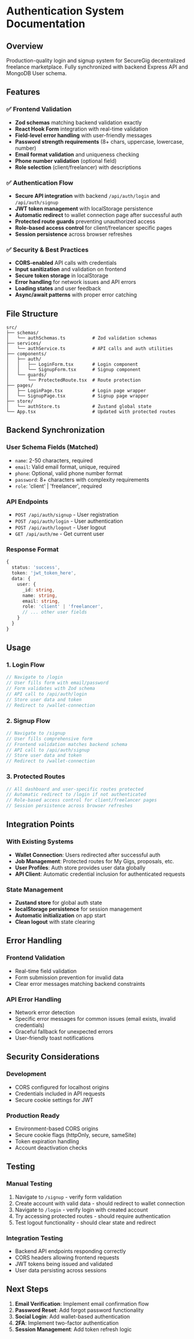 # Authentication System Documentation

## Overview
Production-quality login and signup system for SecureGig decentralized freelance marketplace. Fully synchronized with backend Express API and MongoDB User schema.

## Features

### ✅ Frontend Validation
- **Zod schemas** matching backend validation exactly
- **React Hook Form** integration with real-time validation
- **Field-level error handling** with user-friendly messages
- **Password strength requirements** (8+ chars, uppercase, lowercase, number)
- **Email format validation** and uniqueness checking
- **Phone number validation** (optional field)
- **Role selection** (client/freelancer) with descriptions

### ✅ Authentication Flow
- **Secure API integration** with backend `/api/auth/login` and `/api/auth/signup`
- **JWT token management** with localStorage persistence
- **Automatic redirect** to wallet connection page after successful auth
- **Protected route guards** preventing unauthorized access
- **Role-based access control** for client/freelancer specific pages
- **Session persistence** across browser refreshes

### ✅ Security & Best Practices
- **CORS-enabled** API calls with credentials
- **Input sanitization** and validation on frontend
- **Secure token storage** in localStorage
- **Error handling** for network issues and API errors
- **Loading states** and user feedback
- **Async/await patterns** with proper error catching

## File Structure

```
src/
├── schemas/
│   └── authSchemas.ts          # Zod validation schemas
├── services/
│   └── authService.ts          # API calls and auth utilities
├── components/
│   ├── auth/
│   │   ├── LoginForm.tsx       # Login component
│   │   └── SignupForm.tsx      # Signup component
│   └── guards/
│       └── ProtectedRoute.tsx  # Route protection
├── pages/
│   ├── LoginPage.tsx           # Login page wrapper
│   └── SignupPage.tsx          # Signup page wrapper
├── store/
│   └── authStore.ts            # Zustand global state
└── App.tsx                     # Updated with protected routes
```

## Backend Synchronization

### User Schema Fields (Matched)
- `name`: 2-50 characters, required
- `email`: Valid email format, unique, required
- `phone`: Optional, valid phone number format
- `password`: 8+ characters with complexity requirements
- `role`: 'client' | 'freelancer', required

### API Endpoints
- `POST /api/auth/signup` - User registration
- `POST /api/auth/login` - User authentication
- `POST /api/auth/logout` - User logout
- `GET /api/auth/me` - Get current user

### Response Format
```typescript
{
  status: 'success',
  token: 'jwt_token_here',
  data: {
    user: {
      _id: string,
      name: string,
      email: string,
      role: 'client' | 'freelancer',
      // ... other user fields
    }
  }
}
```

## Usage

### 1. Login Flow
```typescript
// Navigate to /login
// User fills form with email/password
// Form validates with Zod schema
// API call to /api/auth/login
// Store user data and token
// Redirect to /wallet-connection
```

### 2. Signup Flow
```typescript
// Navigate to /signup
// User fills comprehensive form
// Frontend validation matches backend schema
// API call to /api/auth/signup
// Store user data and token
// Redirect to /wallet-connection
```

### 3. Protected Routes
```typescript
// All dashboard and user-specific routes protected
// Automatic redirect to /login if not authenticated
// Role-based access control for client/freelancer pages
// Session persistence across browser refreshes
```

## Integration Points

### With Existing Systems
- **Wallet Connection**: Users redirected after successful auth
- **Job Management**: Protected routes for My Gigs, proposals, etc.
- **User Profiles**: Auth store provides user data globally
- **API Client**: Automatic credential inclusion for authenticated requests

### State Management
- **Zustand store** for global auth state
- **localStorage persistence** for session management
- **Automatic initialization** on app start
- **Clean logout** with state clearing

## Error Handling

### Frontend Validation
- Real-time field validation
- Form submission prevention for invalid data
- Clear error messages matching backend constraints

### API Error Handling
- Network error detection
- Specific error messages for common issues (email exists, invalid credentials)
- Graceful fallback for unexpected errors
- User-friendly toast notifications

## Security Considerations

### Development
- CORS configured for localhost origins
- Credentials included in API requests
- Secure cookie settings for JWT

### Production Ready
- Environment-based CORS origins
- Secure cookie flags (httpOnly, secure, sameSite)
- Token expiration handling
- Account deactivation checks

## Testing

### Manual Testing
1. Navigate to `/signup` - verify form validation
2. Create account with valid data - should redirect to wallet connection
3. Navigate to `/login` - verify login with created account
4. Try accessing protected routes - should require authentication
5. Test logout functionality - should clear state and redirect

### Integration Testing
- Backend API endpoints responding correctly
- CORS headers allowing frontend requests
- JWT tokens being issued and validated
- User data persisting across sessions

## Next Steps

1. **Email Verification**: Implement email confirmation flow
2. **Password Reset**: Add forgot password functionality
3. **Social Login**: Add wallet-based authentication
4. **2FA**: Implement two-factor authentication
5. **Session Management**: Add token refresh logic
